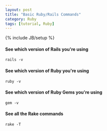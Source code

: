 ```yaml
---
layout: post
title: "Basic Ruby/Rails Commands"
category: Ruby
tags: [tutorial, Ruby]
---
```

{% include JB/setup %}

#### See which version of Rails you're using
    rails -v

#### See which version of Ruby you're using
    ruby -v

#### See which version of Ruby Gems you're using
    gem -v

#### See all the Rake commands
    rake -T
